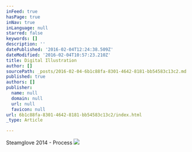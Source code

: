 ```yaml
---
inFeed: true
hasPage: true
inNav: true
inLanguage: null
starred: false
keywords: []
description: ''
datePublished: '2016-02-04T12:24:38.509Z'
dateModified: '2016-02-04T10:57:23.210Z'
title: Digital Illustration
author: []
sourcePath: _posts/2016-02-04-6b1c88fa-8301-4642-8181-bb54583c13c2.md
published: true
authors: []
publisher:
  name: null
  domain: null
  url: null
  favicon: null
url: 6b1c88fa-8301-4642-8181-bb54583c13c2/index.html
_type: Article

---
```

Steamglove 2014 - Process
![](https://the-grid-user-content.s3-us-west-2.amazonaws.com/e3a9e521-e397-4658-9fcf-bb47380e5fa3.jpg)